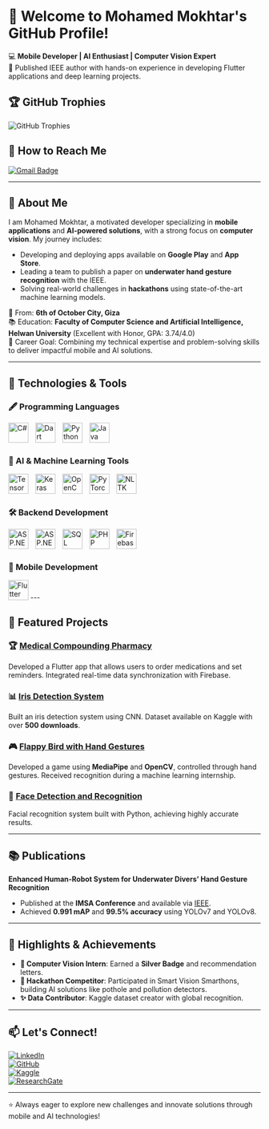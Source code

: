 # 👋 Welcome to Mohamed Mokhtar's GitHub Profile!  

💻 **Mobile Developer | AI Enthusiast | Computer Vision Expert**  
🌟 Published IEEE author with hands-on experience in developing Flutter applications and deep learning projects.

## 🏆 GitHub Trophies  
![GitHub Trophies](https://github-profile-trophy.vercel.app/?username=Mokhtar628&theme=onestar&row=1&margin-w=15)

## 📧 How to Reach Me  
[![Gmail Badge](https://img.shields.io/badge/Gmail-mohmedmokhtar2002@gmail.com-red?style=for-the-badge&logo=gmail&logoColor=white)](mailto:mohmedmokhtar2002@gmail.com)

---

## 🌟 About Me  
I am Mohamed Mokhtar, a motivated developer specializing in **mobile applications** and **AI-powered solutions**, with a strong focus on **computer vision**. My journey includes:  
- Developing and deploying apps available on **Google Play** and **App Store**.  
- Leading a team to publish a paper on **underwater hand gesture recognition** with the IEEE.  
- Solving real-world challenges in **hackathons** using state-of-the-art machine learning models.  

📍 From: **6th of October City, Giza**  
📚 Education: **Faculty of Computer Science and Artificial Intelligence, Helwan University** (Excellent with Honor, GPA: 3.74/4.0)  
🎯 Career Goal: Combining my technical expertise and problem-solving skills to deliver impactful mobile and AI solutions.

---

## 🔧 Technologies & Tools  

### 🖋 Programming Languages  
<img src="https://cdn.jsdelivr.net/npm/simple-icons@v9/icons/csharp.svg" alt="C#" width="40" style="margin-right: 10px;"> 
<img src="https://cdn.jsdelivr.net/npm/simple-icons@v9/icons/dart.svg" alt="Dart" width="40" style="margin-right: 10px;">
<img src="https://cdn.jsdelivr.net/npm/simple-icons@v9/icons/python.svg" alt="Python" width="40" style="margin-right: 10px;">
<img src="https://cdn.jsdelivr.net/npm/simple-icons@v9/icons/java.svg" alt="Java" width="40" style="margin-right: 10px;">

### 🤖 AI & Machine Learning Tools  
<img src="https://cdn.jsdelivr.net/npm/simple-icons@v9/icons/tensorflow.svg" alt="TensorFlow" width="40" style="margin-right: 10px;">  
<img src="https://cdn.jsdelivr.net/npm/simple-icons@v9/icons/keras.svg" alt="Keras" width="40" style="margin-right: 10px;">
<img src="https://cdn.jsdelivr.net/npm/simple-icons@v9/icons/opencv.svg" alt="OpenCV" width="40" style="margin-right: 10px;">
<img src="https://cdn.jsdelivr.net/npm/simple-icons@v9/icons/pytorch.svg" alt="PyTorch" width="40" style="margin-right: 10px;">
<img src="https://cdn.jsdelivr.net/npm/simple-icons@v9/icons/nltk.svg" alt="NLTK" width="40" style="margin-right: 10px;">

### 🛠️ Backend Development  
<img src="https://cdn.jsdelivr.net/npm/simple-icons@v9/icons/dotnet.svg" alt="ASP.NET Core" width="40" style="margin-right: 10px;">  
<img src="https://cdn.jsdelivr.net/npm/simple-icons@v9/icons/aspdotnet.svg" alt="ASP.NET Framework" width="40" style="margin-right: 10px;">
<img src="https://cdn.jsdelivr.net/npm/simple-icons@v9/icons/postgresql.svg" alt="SQL" width="40" style="margin-right: 10px;">
<img src="https://cdn.jsdelivr.net/npm/simple-icons@v9/icons/php.svg" alt="PHP" width="40" style="margin-right: 10px;">
<img src="https://cdn.jsdelivr.net/npm/simple-icons@v9/icons/firebase.svg" alt="Firebase" width="40" style="margin-right: 10px;">

### 📱 Mobile Development  
<img src="https://cdn.jsdelivr.net/npm/simple-icons@v9/icons/flutter.svg" alt="Flutter" width="40">
---

## 🚀 Featured Projects  

### 🏆 [Medical Compounding Pharmacy](https://apps.apple.com/eg/app/medical-compounding-pharmacy/id6477877781)  
Developed a Flutter app that allows users to order medications and set reminders. Integrated real-time data synchronization with Firebase.  

### 📊 [Iris Detection System](https://www.kaggle.com/datasets/mohmedmokhtar/iris-of-eye-dataset)  
Built an iris detection system using CNN. Dataset available on Kaggle with over **500 downloads**.  

### 🎮 [Flappy Bird with Hand Gestures](https://youtu.be/demo)  
Developed a game using **MediaPipe** and **OpenCV**, controlled through hand gestures. Received recognition during a machine learning internship.

### 📌 [Face Detection and Recognition](https://github.com/Mokhtar628/Face_Recognition)  
Facial recognition system built with Python, achieving highly accurate results.  

---

## 📚 Publications  

**Enhanced Human-Robot System for Underwater Divers’ Hand Gesture Recognition**  
- Published at the **IMSA Conference** and available via [IEEE](https://doi.org/10.1109/IMSA61967.2024.10652711).  
- Achieved **0.991 mAP** and **99.5% accuracy** using YOLOv7 and YOLOv8.  

---

## 🌟 Highlights & Achievements  

- **🏅 Computer Vision Intern**: Earned a **Silver Badge** and recommendation letters.  
- **🎯 Hackathon Competitor**: Participated in Smart Vision Smarthons, building AI solutions like pothole and pollution detectors.  
- **✨ Data Contributor**: Kaggle dataset creator with global recognition.

---

## 📫 Let's Connect!  

[![LinkedIn](https://img.shields.io/badge/LinkedIn-Mohamed--Mokhtar-blue?style=for-the-badge&logo=linkedin)](https://linkedin.com/in/mohamed-mokhtar-b62b3a1ab/)  
[![GitHub](https://img.shields.io/badge/GitHub-Mokhtar628-lightgrey?style=for-the-badge&logo=github)](https://github.com/Mokhtar628)  
[![Kaggle](https://img.shields.io/badge/Kaggle-Mohamed--Mokhtar-20BEFF?style=for-the-badge&logo=kaggle)](https://www.kaggle.com/mohmedmokhtar)  
[![ResearchGate](https://img.shields.io/badge/ResearchGate-Mohamed--Mokhtar-green?style=for-the-badge&logo=researchgate)](https://www.researchgate.net/profile/Mohamed-Mokhtar)

---

⭐ Always eager to explore new challenges and innovate solutions through mobile and AI technologies!
